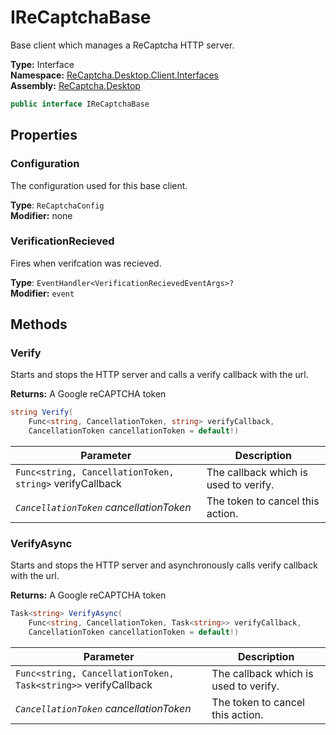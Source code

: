 # IReCaptchaBase
Base client which manages a ReCaptcha HTTP server.

**Type:** Interface
<br />
**Namespace:** [ReCaptcha.Desktop.Client.Interfaces](/ReCaptcha.Desktop/reference/recaptcha.desktop/client/interfaces)
<br />
**Assembly:** [ReCaptcha.Desktop](/ReCaptcha.Desktop/reference/recaptcha.desktop)

```cs
public interface IReCaptchaBase
```


## Properties

### Configuration
The configuration used for this base client.

**Type**: `ReCaptchaConfig`
<br />
**Modifier:** none

### VerificationRecieved
Fires when verifcation was recieved.

**Type**: `EventHandler<VerificationRecievedEventArgs>?`
<br />
**Modifier:** `event`


## Methods

### Verify
Starts and stops the HTTP server and calls a verify callback with the url.

**Returns:** A Google reCAPTCHA token
```cs
string Verify(
    Func<string, CancellationToken, string> verifyCallback,
    CancellationToken cancellationToken = default!)
```
| Parameter                                                | Description                           |
|----------------------------------------------------------|---------------------------------------|
| `Func<string, CancellationToken, string>` verifyCallback | The callback which is used to verify. |
| *`CancellationToken` cancellationToken*                  | The token to cancel this action.      |

### VerifyAsync
Starts and stops the HTTP server and asynchronously calls verify callback with the url.

**Returns:** A Google reCAPTCHA token
```cs
Task<string> VerifyAsync(
    Func<string, CancellationToken, Task<string>> verifyCallback,
    CancellationToken cancellationToken = default!)
```
| Parameter                                                      | Description                           |
|----------------------------------------------------------------|---------------------------------------|
| `Func<string, CancellationToken, Task<string>>` verifyCallback | The callback which is used to verify. |
| *`CancellationToken` cancellationToken*                        | The token to cancel this action.      |